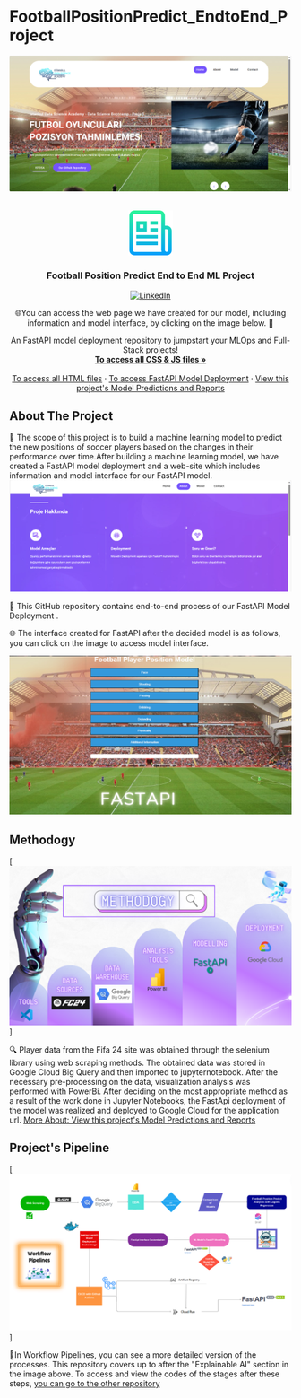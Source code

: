 # FootballPositionPredict_EndtoEnd_Project

[![Product Name Screen Shot][product-screenshot]](https://fastapi2-74557owg3a-uc.a.run.app/)

<!-- PROJECT LOGO -->
<br />
<div align="center">
  <a href="https://github.com/othneildrew/Best-README-Template">
    <img src="images/logo.png" alt="Logo" width="80" height="80">
  </a>

  <h3 align="center">Football Position Predict End to End ML Project</h3>

  [![LinkedIn][linkedin-shield]][linkedin-url]

🌐You can access the web page we have created for our model, including information and model interface, by clicking on the image below. 🙂

  <p align="center">
    An FastAPI model deployment repository to jumpstart your MLOps and Full-Stack projects!
    <br />
    <a href="https://github.com/busrasulukan/FootballPositionPredict_EndtoEnd_Project/tree/main/static"><strong>To access all CSS & JS files »</strong></a>
    <br />
    <br />
    <a href="https://github.com/busrasulukan/FootballPositionPredict_EndtoEnd_Project/tree/main/templetes">To access all HTML files</a>
    ·
    <a href="https://github.com/busrasulukan/FootballPositionPredict_EndtoEnd_Project/blob/main/main.py">To access FastAPI Model Deployment</a>
    ·
    <a href="https://github.com/busrasulukan/A-Multi-Classification-Model-Football-Position-Predict">View this project's Model Predictions and Reports</a>
  </p>
</div>


<!-- ABOUT THE PROJECT -->
## About The Project
📝 The scope of this project is to build a machine learning model to predict the new positions of soccer players based on the changes in their performance over time.After building a machine learning model, we have created a FastAPI model deployment and a web-site which includes information and model interface for our FastAPI model. 
[![Product Name Screen Shot][about]](https://fastapi2-74557owg3a-uc.a.run.app/about.html)

📝 This GitHub repository contains end-to-end process of our FastAPI Model Deployment .

🌐 The interface created for FastAPI after the decided model is as follows, you can click on the image to access model interface.

[![Product Name Screen Shot][interface]](https://fastapi2-74557owg3a-uc.a.run.app/model.html)



## Methodogy

[![Product Name Screen Shot][methodogy]]

🔍 Player data from the Fifa 24 site was obtained through the selenium library using web scraping methods. The obtained data was stored in Google Cloud Big Query and then imported to jupyternotebook. After the necessary pre-processing on the data, visualization analysis was performed with PowerBi. After deciding on the most appropriate method as a result of the work done in Jupyter Notebooks, the FastApi deployment of the model was realized and deployed to Google Cloud for the application url. <a href="https://github.com/busrasulukan/A-Multi-Classification-Model-Football-Position-Predict">More About: View this project's Model Predictions and Reports</a>

## Project's Pipeline

[![Product Name Screen Shot][pipeline]]

📝In Workflow Pipelines, you can see a more detailed version of the processes. This repository covers up to after the "Explainable AI" section in the image above. To access and view the codes of the stages after these steps, <a href="https://github.com/busrasulukan/A-Multi-Classification-Model-Football-Position-Predict">you can go to the other repository</a>








<!-- MARKDOWN LINKS & IMAGES -->

[linkedin-shield]: https://img.shields.io/badge/-LinkedIn-black.svg?style=for-the-badge&logo=linkedin&colorB=555
[linkedin-url]:https://www.linkedin.com/in/b%C3%BC%C5%9Fra-sulukan-82299a177/
[product-screenshot]: images/screenshot2.png
[methodogy]: images/methodology.png
[pipeline]: images/pipelines.png
[interface]:images/interface.png
[about]: images/about.png
